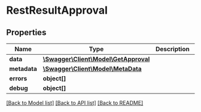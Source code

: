 # RestResultApproval

## Properties

 Name         | Type                                                    | Description | Notes      
--------------|---------------------------------------------------------|-------------|------------
 **data**     | [**\Swagger\Client\Model\GetApproval**](GetApproval.md) |             | [optional] 
 **metadata** | [**\Swagger\Client\Model\MetaData**](MetaData.md)       |             | [optional] 
 **errors**   | **object[]**                                            |             | [optional] 
 **debug**    | **object[]**                                            |             | [optional] 

[[Back to Model list]](../../README.md#documentation-for-models) [[Back to API list]](../../README.md#documentation-for-api-endpoints) [[Back to README]](../../README.md)


